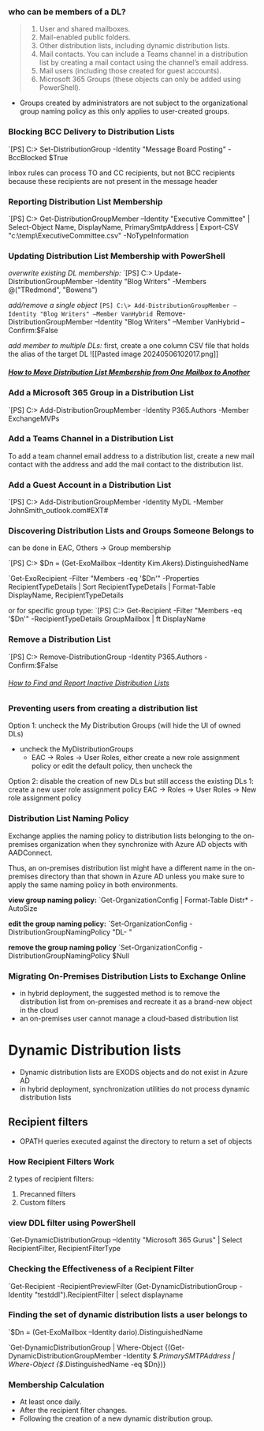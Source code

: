 ### who can be members of a DL?
>1. User and shared mailboxes.
>2. Mail-enabled public folders.
>3. Other distribution lists, including dynamic distribution lists.
>4. Mail contacts. You can include a Teams channel in a distribution list by creating a mail contact using the channel’s email address.
>5. Mail users (including those created for guest accounts).
>6. Microsoft 365 Groups (these objects can only be added using PowerShell).

* Groups created by administrators are not subject to the organizational group naming policy as this only applies to user-created groups.

### Blocking BCC Delivery to Distribution Lists
`[PS] C:\> Set-DistributionGroup -Identity "Message Board Posting" -BccBlocked $True

Inbox rules can process TO and CC recipients, but not BCC recipients because these recipients are not present in the message header

### Reporting Distribution List Membership
`[PS] C:\> Get-DistributionGroupMember –Identity "Executive Committee" | Select-Object Name, DisplayName, PrimarySmtpAddress | Export-CSV "c:\temp\ExecutiveCommittee.csv" -NoTypeInformation

### Updating Distribution List Membership with PowerShell

*overwrite existing DL membership:*
`[PS] C:\> Update-DistributionGroupMember -Identity "Blog Writers" -Members @("TRedmond", "Bowens")

*add/remove a single object*
`[PS] C:\> Add-DistributionGroupMember –Identity "Blog Writers" –Member VanHybrid
`Remove-DistributionGroupMember –Identity "Blog Writers" –Member VanHybrid –Confirm:$False

*add member to multiple DLs:*
first, create a one column CSV file that holds the alias of the target DL
![[Pasted image 20240506102017.png]]

##### [How to Move Distribution List Membership from One Mailbox to Another](https://office365itpros.com/2021/08/04/transfer-distribution-list-mailbox/)


### Add a Microsoft 365 Group in a Distribution List
`[PS] C:\> Add-DistributionGroupMember -Identity P365.Authors -Member ExchangeMVPs


### Add a Teams Channel in a Distribution List
To add a team channel email address to a distribution list, create a new mail contact with the address and add the mail contact to the distribution list.


### Add a Guest Account in a Distribution List
`[PS] C:\> Add-DistributionGroupMember -Identity MyDL -Member JohnSmith_outlook.com#EXT#


### Discovering Distribution Lists and Groups Someone Belongs to
can be done in EAC, Others -> Group membership

`[PS] C:\> $Dn = (Get-ExoMailbox –Identity Kim.Akers).DistinguishedName

`Get-ExoRecipient -Filter "Members -eq '$Dn'" -Properties RecipientTypeDetails | Sort RecipientTypeDetails | Format-Table DisplayName, RecipientTypeDetails

or for specific group type:
`[PS] C:\> Get-Recipient -Filter "Members -eq '$Dn'" -RecipientTypeDetails GroupMailbox | ft DisplayName


### Remove a Distribution List
`[PS] C:\> Remove-DistributionGroup -Identity P365.Authors -Confirm:$False

###### [How to Find and Report Inactive Distribution Lists](https://office365itpros.com/2018/11/15/find-inactive-distribution-lists/)


### Preventing users from creating a distribution list

Option 1: uncheck the My Distribution Groups (will hide the UI of owned DLs)
* uncheck the MyDistributionGroups
	* EAC -> Roles -> User Roles, either create a new role assignment policy or edit the default policy, then uncheck the 

Option 2: disable the creation of new DLs but still access the existing DLs
	1: create a new user role assignment policy
	EAC -> Roles -> User Roles -> New role assignment policy


### Distribution List Naming Policy

Exchange applies the naming policy to distribution lists belonging to the on-premises organization when they synchronize with Azure AD objects with AADConnect. 

Thus, an on-premises distribution list might have a different name in the on-premises directory than that shown in Azure AD unless you make sure to apply the same naming policy in both environments. 


**view group naming policy:** 
`Get-OrganizationConfig | Format-Table Distr* -AutoSize

**edit the group naming policy:**
`Set-OrganizationConfig -DistributionGroupNamingPolicy "DL-<Department> <GroupName>"

**remove the group naming policy**
`Set-OrganizationConfig -DistributionGroupNamingPolicy $Null


### Migrating On-Premises Distribution Lists to Exchange Online
* in hybrid deployment, the suggested method is to remove the distribution list from on-premises and recreate it as a brand-new object in the cloud
* an on-premises user cannot manage a cloud-based distribution list


# Dynamic Distribution lists

* Dynamic distribution lists are EXODS objects and do not exist in Azure AD
* in hybrid deployment, synchronization utilities do not process dynamic distribution lists

## Recipient filters
- OPATH queries executed against the directory to return a set of objects

### How Recipient Filters Work
2 types of recipient filters:
1. Precanned filters 
2. Custom filters

### view DDL filter using PowerShell
`Get-DynamicDistributionGroup –Identity "Microsoft 365 Gurus" | Select RecipientFilter, RecipientFilterType

### Checking the Effectiveness of a Recipient Filter
`Get-Recipient -RecipientPreviewFilter (Get-DynamicDistributionGroup -Identity "testddl").RecipientFilter | select displayname

### Finding the set of dynamic distribution lists a user belongs to
`$Dn = (Get-ExoMailbox –Identity dario).DistinguishedName

`Get-DynamicDistributionGroup | Where-Object {(Get-DynamicDistributionGroupMember -Identity $_.PrimarySMTPAddress | Where-Object {$_.DistinguishedName -eq $Dn})}

### Membership Calculation
- At least once daily.
- After the recipient filter changes.
- Following the creation of a new dynamic distribution group.